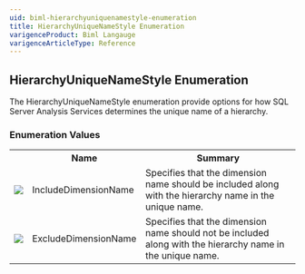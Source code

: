 ```yaml
---
uid: biml-hierarchyuniquenamestyle-enumeration
title: HierarchyUniqueNameStyle Enumeration
varigenceProduct: Biml Langauge
varigenceArticleType: Reference
---
```


## HierarchyUniqueNameStyle Enumeration<div class="LanguageSummary"><div class ="SummaryItem">The HierarchyUniqueNameStyle enumeration provide options for how SQL Server Analysis Services determines the unique name of a hierarchy.</div></div><div class="EnumValueGroup">### Enumeration Values<table id="EnumValue" class="MemberList"><tbody><tr><th class="MemberTypeIconColumnHeader">&nbsp;</th><th class="MemberNameColumnHeader">Name</th><th class="MemberSummaryColumnHeader">Summary</th></tr><tr class="cd0"><td align="center" class="MemberTypeIcon"><img src="enumValue.png"></img></td><td class="MemberName">IncludeDimensionName</td><td class="MemberSummary"><div class ="SummaryItem">Specifies that the dimension name should be included along with the hierarchy name in the unique name.</div></td></tr><tr class="cd1"><td align="center" class="MemberTypeIcon"><img src="enumValue.png"></img></td><td class="MemberName">ExcludeDimensionName</td><td class="MemberSummary"><div class ="SummaryItem">Specifies that the dimension name should not be included along with the hierarchy name in the unique name.</div></td></tr></tbody></table></div>